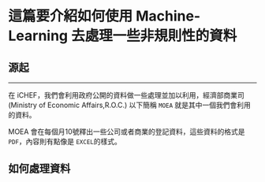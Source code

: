 # 這篇要介紹如何使用 Machine-Learning 去處理一些非規則性的資料

## 源起
---
在 iCHEF，我們會利用政府公開的資料做一些處理並加以利用，經濟部商業司(Ministry of Economic Affairs,R.O.C.) 以下簡稱 `MOEA` 就是其中一個我們會利用的資料。

MOEA 會在每個月10號釋出一些公司或者商業的登記資料，這些資料的格式是 `PDF`，內容則有點像是 `EXCEL`的樣式。

## 如何處理資料
